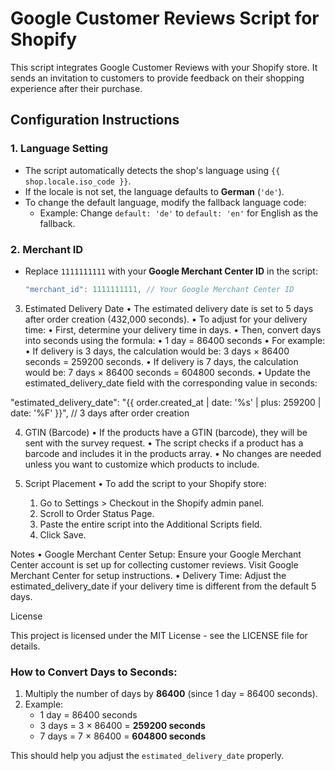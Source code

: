 # Google Customer Reviews Script for Shopify

This script integrates Google Customer Reviews with your Shopify store. It sends an invitation to customers to provide feedback on their shopping experience after their purchase.

## Configuration Instructions

### 1. **Language Setting**
- The script automatically detects the shop's language using `{{ shop.locale.iso_code }}`. 
- If the locale is not set, the language defaults to **German** (`'de'`).
- To change the default language, modify the fallback language code:
  - Example: Change `default: 'de'` to `default: 'en'` for English as the fallback.

### 2. **Merchant ID**
- Replace `1111111111` with your **Google Merchant Center ID** in the script:
  ```javascript
  "merchant_id": 1111111111, // Your Google Merchant Center ID

3. Estimated Delivery Date
	•	The estimated delivery date is set to 5 days after order creation (432,000 seconds).
	•	To adjust for your delivery time:
	•	First, determine your delivery time in days.
	•	Then, convert days into seconds using the formula:
	•	1 day = 86400 seconds
	•	For example:
	•	If delivery is 3 days, the calculation would be: 3 days × 86400 seconds = 259200 seconds.
	•	If delivery is 7 days, the calculation would be: 7 days × 86400 seconds = 604800 seconds.
	•	Update the estimated_delivery_date field with the corresponding value in seconds:

"estimated_delivery_date": "{{ order.created_at | date: '%s' | plus: 259200 | date: '%F' }}", // 3 days after order creation



4. GTIN (Barcode)
	•	If the products have a GTIN (barcode), they will be sent with the survey request.
	•	The script checks if a product has a barcode and includes it in the products array.
	•	No changes are needed unless you want to customize which products to include.

5. Script Placement
	•	To add the script to your Shopify store:
	1.	Go to Settings > Checkout in the Shopify admin panel.
	2.	Scroll to Order Status Page.
	3.	Paste the entire script into the Additional Scripts field.
	4.	Click Save.

Notes
	•	Google Merchant Center Setup: Ensure your Google Merchant Center account is set up for collecting customer reviews. Visit Google Merchant Center for setup instructions.
	•	Delivery Time: Adjust the estimated_delivery_date if your delivery time is different from the default 5 days.

License

This project is licensed under the MIT License - see the LICENSE file for details.

### How to Convert Days to Seconds:
1. Multiply the number of days by **86400** (since 1 day = 86400 seconds).
2. Example:  
   - 1 day = 86400 seconds  
   - 3 days = 3 × 86400 = **259200 seconds**  
   - 7 days = 7 × 86400 = **604800 seconds**  

This should help you adjust the `estimated_delivery_date` properly.

